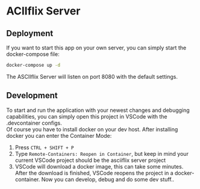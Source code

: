 # ACIIflix Server

## Deployment
If you want to start this app on your own server, you can simply start the docker-compose file:
```bash
docker-compose up -d
```
The ASCIIflix Server will listen on port 8080 with the default settings.


## Development
To start and run the application with your newest changes and debugging capabilities, you can simply open this project in VSCode with the .devcontainer configs. <br>
Of course you have to install docker on your dev host. After installing docker you can enter the Container Mode:
1. Press ``CTRL + SHIFT + P``
2. Type ``Remote-Containers: Reopen in Container``, but keep in mind your current VSCode project should be the asciiflix server project
3. VSCode will download a docker image, this can take some minutes. After the download is finished, VSCode reopens the project in a docker-container. Now you can develop, debug and do some dev stuff..